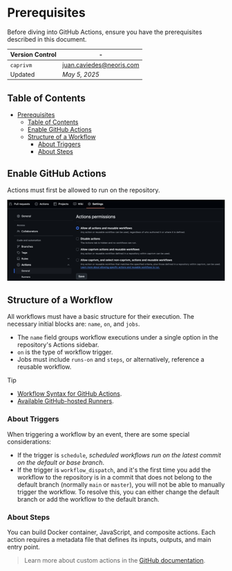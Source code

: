 # Prerequisites

Before diving into GitHub Actions, ensure you have the prerequisites described in this document.

| **Version Control** | -                          |
| ------------------- | -------------------------- |
| `caprivm`           | <juan.caviedes@neoris.com> |
| Updated             | _May 5, 2025_              |

## Table of Contents

- [Prerequisites](#prerequisites)
  - [Table of Contents](#table-of-contents)
  - [Enable GitHub Actions](#enable-github-actions)
  - [Structure of a Workflow](#structure-of-a-workflow)
    - [About Triggers](#about-triggers)
    - [About Steps](#about-steps)

## Enable GitHub Actions

Actions must first be allowed to run on the repository.

![Screenshot showing how to enable GitHub Actions](../images/example-enable-gha.png)

## Structure of a Workflow

All workflows must have a basic structure for their execution. The necessary initial blocks are: `name`, `on`, and `jobs`.

- The `name` field groups workflow executions under a single option in the repository's Actions sidebar.
- `on` is the type of workflow trigger.
- Jobs must include `runs-on` and `steps`, or alternatively, reference a reusable workflow.

> [!TIP]
>
> - [Workflow Syntax for GitHub Actions](https://docs.github.com/en/actions/writing-workflows/workflow-syntax-for-github-actions).
> - [Available GitHub-hosted Runners](https://docs.github.com/en/actions/writing-workflows/workflow-syntax-for-github-actions#standard-github-hosted-runners-for--private-repositories).

### About Triggers

When triggering a workflow by an event, there are some special considerations:

- If the trigger is `schedule`, _scheduled workflows run on the latest commit on the default or base branch_.
- If the trigger is `workflow_dispatch`, and it's the first time you add the workflow to the repository is in a commit that does not belong to the default branch (normally `main` or `master`), you will not be able to manually trigger the workflow. To resolve this, you can either change the default branch or add the workflow to the default branch.

### About Steps

You can build Docker container, JavaScript, and composite actions. Each action requires a metadata file that defines its inputs, outputs, and main entry point.

> Learn more about custom actions in the [GitHub documentation](https://docs.github.com/en/actions/sharing-automations/creating-actions/about-custom-actions).
